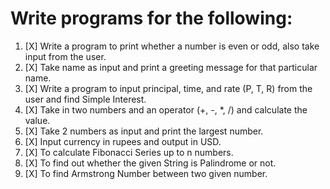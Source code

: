 # Write programs for the following:

1. [X] Write a program to print whether a number is even or odd, also take input from the user.
2. [X] Take name as input and print a greeting message for that particular name.
3. [X] Write a program to input principal, time, and rate (P, T, R) from the user and find Simple Interest.
4. [X] Take in two numbers and an operator (+, -, *, /) and calculate the value.
5. [X] Take 2 numbers as input and print the largest number.
6. [X] Input currency in rupees and output in USD.
7. [X] To calculate Fibonacci Series up to n numbers.
8. [X] To find out whether the given String is Palindrome or not.
9. [X] To find Armstrong Number between two given number.

